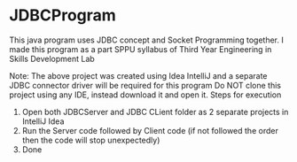 # JDBCProgram
This java program uses JDBC concept and Socket Programming together.
I made this program as a part SPPU syllabus of Third Year Engineering in Skills Development Lab

Note: 
The above project was created using Idea IntelliJ and a separate JDBC connector driver will be required for this program
Do NOT clone this project using any IDE, instead download it and open it.
Steps for execution
1. Open both JDBCServer and JDBC CLient folder as 2 separate projects in IntelliJ Idea
2. Run the Server code followed by Client code (if not followed the order then the code will stop unexpectedly)
3. Done
